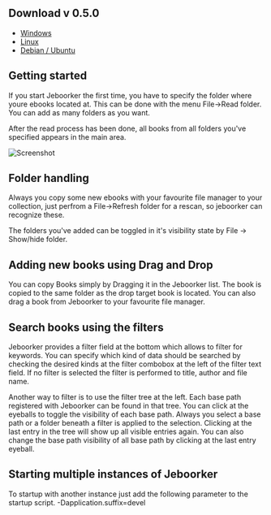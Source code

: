 ## Download v 0.5.0
- [Windows](http://morologia.de/jeboorker/download.php?f=jeboorker.exe)
- [Linux](http://morologia.de/jeboorker/download.php?f=jeboorker.tar.gz)
- [Debian / Ubuntu](http://morologia.de/jeboorker/download.php?f=jeboorker.deb)

## Getting started
If you start Jeboorker the first time, you have to specify the folder where youre ebooks located at. This can be done with the menu File->Read folder. You can add as many folders as you want.

After the read process has been done, all books from all folders you've specified appears in the main area.

![Screenshot](https://raw.githubusercontent.com/meerkatzenwildschein/jeboorker/master/doc/screenshots/screenshot_main.jpg)

## Folder handling
Always you copy some new ebooks with your favourite file manager to your collection, just perfrom a File->Refresh folder for a rescan, so jeboorker can recognize these.

The folders you've added can be toggled in it's visibility state by File -> Show/hide folder.

## Adding new books using Drag and Drop
You can copy Books simply by Dragging it in the Jeboorker list. The book is copied to the same folder as the drop target book is located. You can also drag a book from Jeboorker to your favourite file manager.

## Search books using the filters
Jeboorker provides a filter field at the bottom which allows to filter for keywords. You can specify which kind of data should be searched by checking the desired kinds at the filter combobox at the left of the filter text field. If no filter is selected the filter is performed to title, author and file name.

Another way to filter is to use the filter tree at the left. Each base path registered with Jeboorker can be found in that tree. You can click at the eyeballs to toggle the visibility of each base path. Always you select a base path or a folder beneath a filter is applied to the selection. Clicking at the last entry in the tree will show up all visible entries again. You can also change the base path visibility of all base path by clicking at the last entry eyeball.

## Starting multiple instances of Jeboorker
To startup with another instance just add the following parameter to the startup script.
-Dapplication.suffix=devel